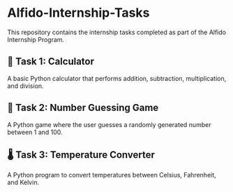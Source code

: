 # Alfido-Internship-Tasks

This repository contains the internship tasks completed as part of the Alfido Internship Program.

## 🧮 Task 1: Calculator
A basic Python calculator that performs addition, subtraction, multiplication, and division.

## 🎯 Task 2: Number Guessing Game
A Python game where the user guesses a randomly generated number between 1 and 100.

## 🌡️ Task 3: Temperature Converter
A Python program to convert temperatures between Celsius, Fahrenheit, and Kelvin.
